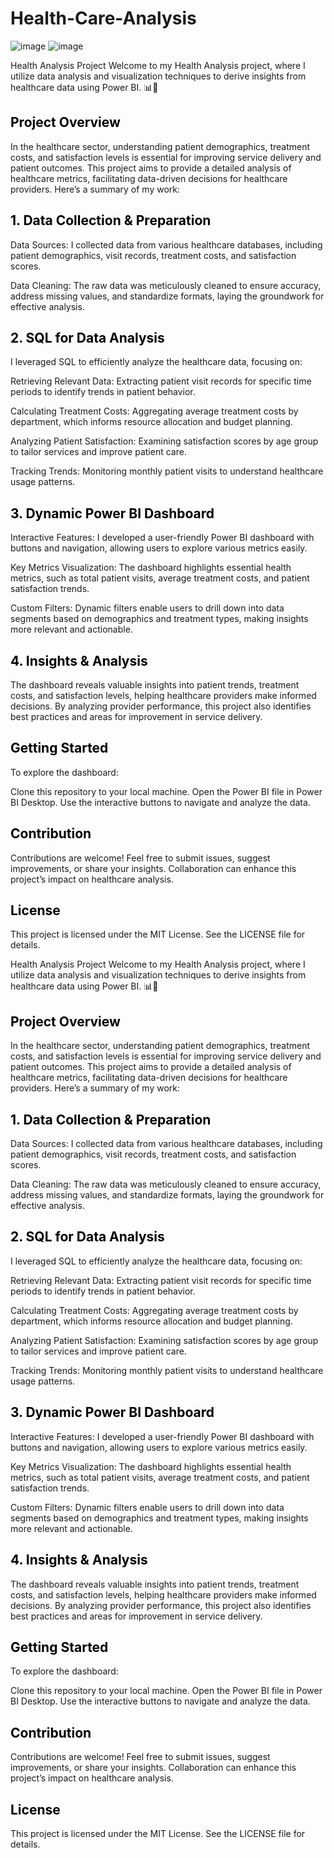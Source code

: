 # Health-Care-Analysis
![image](https://github.com/user-attachments/assets/47af9002-1eb8-456c-9ee0-3b49c9705b6e)  ![image](https://github.com/user-attachments/assets/aa8f4ce6-3cc2-403b-bc86-7e04453ab458)


Health Analysis Project
Welcome to my Health Analysis project, where I utilize data analysis and visualization techniques to derive insights from healthcare data using Power BI. 📊🏥

<h2 style="color:black;">Project Overview</h2>
In the healthcare sector, understanding patient demographics, treatment costs, and satisfaction levels is essential for improving service delivery and patient outcomes. This project aims to provide a detailed analysis of healthcare metrics, facilitating data-driven decisions for healthcare providers. Here’s a summary of my work:

<h2 style="color:black;">1. Data Collection & Preparation</h2>
Data Sources: I collected data from various healthcare databases, including patient demographics, visit records, treatment costs, and satisfaction scores.

Data Cleaning: The raw data was meticulously cleaned to ensure accuracy, address missing values, and standardize formats, laying the groundwork for effective analysis.

<h2 style="color:black;">2. SQL for Data Analysis</h2>
I leveraged SQL to efficiently analyze the healthcare data, focusing on:

Retrieving Relevant Data: Extracting patient visit records for specific time periods to identify trends in patient behavior.

Calculating Treatment Costs: Aggregating average treatment costs by department, which informs resource allocation and budget planning.

Analyzing Patient Satisfaction: Examining satisfaction scores by age group to tailor services and improve patient care.

Tracking Trends: Monitoring monthly patient visits to understand healthcare usage patterns.

<h2 style="color:black;">3. Dynamic Power BI Dashboard</h2>
Interactive Features: I developed a user-friendly Power BI dashboard with buttons and navigation, allowing users to explore various metrics easily.

Key Metrics Visualization: The dashboard highlights essential health metrics, such as total patient visits, average treatment costs, and patient satisfaction trends.

Custom Filters: Dynamic filters enable users to drill down into data segments based on demographics and treatment types, making insights more relevant and actionable.

<h2 style="color:black;">4. Insights & Analysis</h2>
The dashboard reveals valuable insights into patient trends, treatment costs, and satisfaction levels, helping healthcare providers make informed decisions. By analyzing provider performance, this project also identifies best practices and areas for improvement in service delivery.

<h2 style="color:black;">Getting Started</h2>
To explore the dashboard:

Clone this repository to your local machine.
Open the Power BI file in Power BI Desktop.
Use the interactive buttons to navigate and analyze the data.
<h2 style="color:black;">Contribution</h2>
Contributions are welcome! Feel free to submit issues, suggest improvements, or share your insights. Collaboration can enhance this project’s impact on healthcare analysis.

<h2 style="color:black;">License</h2>
This project is licensed under the MIT License. See the LICENSE file for details.


Health Analysis Project
Welcome to my Health Analysis project, where I utilize data analysis and visualization techniques to derive insights from healthcare data using Power BI. 📊🏥

<h2 style="color:black;">Project Overview</h2>
In the healthcare sector, understanding patient demographics, treatment costs, and satisfaction levels is essential for improving service delivery and patient outcomes. This project aims to provide a detailed analysis of healthcare metrics, facilitating data-driven decisions for healthcare providers. Here’s a summary of my work:

<h2 style="color:black;">1. Data Collection & Preparation</h2>
Data Sources: I collected data from various healthcare databases, including patient demographics, visit records, treatment costs, and satisfaction scores.

Data Cleaning: The raw data was meticulously cleaned to ensure accuracy, address missing values, and standardize formats, laying the groundwork for effective analysis.

<h2 style="color:black;">2. SQL for Data Analysis</h2>
I leveraged SQL to efficiently analyze the healthcare data, focusing on:

Retrieving Relevant Data: Extracting patient visit records for specific time periods to identify trends in patient behavior.

Calculating Treatment Costs: Aggregating average treatment costs by department, which informs resource allocation and budget planning.

Analyzing Patient Satisfaction: Examining satisfaction scores by age group to tailor services and improve patient care.

Tracking Trends: Monitoring monthly patient visits to understand healthcare usage patterns.

<h2 style="color:black;">3. Dynamic Power BI Dashboard</h2>
Interactive Features: I developed a user-friendly Power BI dashboard with buttons and navigation, allowing users to explore various metrics easily.

Key Metrics Visualization: The dashboard highlights essential health metrics, such as total patient visits, average treatment costs, and patient satisfaction trends.

Custom Filters: Dynamic filters enable users to drill down into data segments based on demographics and treatment types, making insights more relevant and actionable.

<h2 style="color:black;">4. Insights & Analysis</h2>
The dashboard reveals valuable insights into patient trends, treatment costs, and satisfaction levels, helping healthcare providers make informed decisions. By analyzing provider performance, this project also identifies best practices and areas for improvement in service delivery.

<h2 style="color:black;">Getting Started</h2>
To explore the dashboard:

Clone this repository to your local machine.
Open the Power BI file in Power BI Desktop.
Use the interactive buttons to navigate and analyze the data.
<h2 style="color:black;">Contribution</h2>
Contributions are welcome! Feel free to submit issues, suggest improvements, or share your insights. Collaboration can enhance this project’s impact on healthcare analysis.

<h2 style="color:black;">License</h2>
This project is licensed under the MIT License. See the LICENSE file for details.
